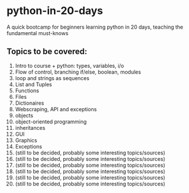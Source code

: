 # python-in-20-days
A quick bootcamp for beginners learning python in 20 days, teaching the fundamental must-knows

## Topics to be covered:
1. Intro to course + python: types, variables, i/o
2. Flow of control, branching if/else, boolean, modules
3. loop and strings as sequences
4. List and Tuples
5. Functions
6. Files
7.  Dictionaires
8. Webscraping, API and exceptions
9. objects 
10. object-oriented programming
11. inheritances
12. GUI
13. Graphics
14. Exceptions
15. (still to be decided, probably some interesting topics/sources)
16. (still to be decided, probably some interesting topics/sources)
17. (still to be decided, probably some interesting topics/sources)
18. (still to be decided, probably some interesting topics/sources)
19. (still to be decided, probably some interesting topics/sources)
20. (still to be decided, probably some interesting topics/sources)

